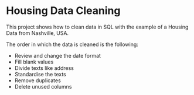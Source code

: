 # Housing Data Cleaning

This project shows how to clean data in SQL with the example of a Housing Data from Nashville, USA.

The order in which the data is cleaned is the following:

  - Review and change the date format
  - Fill blank values
  - Divide texts like address
  - Standardise the texts
  - Remove duplicates
  - Delete unused columns
